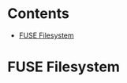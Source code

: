# Contents <a name="contents"></a>
- [FUSE Filesystem](#fuse_fs)

# FUSE Filesystem <a name="fuse_fs"></a>
